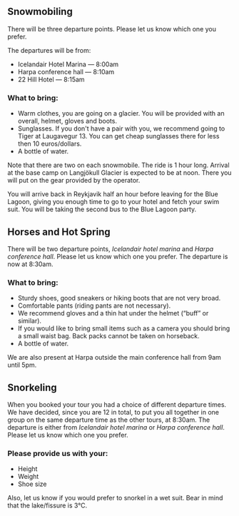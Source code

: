 ## Snowmobiling

There will be three departure points. Please let us know which one you prefer.

The departures will be from:
- Icelandair Hotel Marina &mdash; 8:00am
- Harpa conference hall &mdash; 8:10am
- 22 Hill Hotel &mdash; 8:15am

### What to bring:
- Warm clothes, you are going on a glacier. You will be provided with an overall, helmet, gloves and boots.
- Sunglasses. If you don't have a pair with you, we recommend going to Tiger at Laugavegur 13. You can get cheap sunglasses there for less then 10 euros/dollars.
- A bottle of water.

Note that there are two on each snowmobile. The ride is 1 hour long. Arrival at the base camp on Langjökull Glacier is expected to be at noon. There you will put on the gear provided by the operator.

You will arrive back in Reykjavik half an hour before leaving for the Blue Lagoon, giving you enough time to go to your hotel and fetch your swim suit. You will be taking the second bus to the Blue Lagoon party.

## Horses and Hot Spring

There will be two departure points, *Icelandair hotel marina* and *Harpa conference hall*. Please let us know which one you prefer. The departure is now at 8:30am.

### What to bring:
- Sturdy shoes, good sneakers or hiking boots that are not very broad.
- Comfortable pants (riding pants are not necessary).
- We recommend gloves and a thin hat under the helmet  (“buff” or similar).
- If you would like to bring small items such as a camera you should bring a small waist bag. Back packs cannot be taken on horseback.
- A bottle of water.

We are also present at Harpa outside the main conference hall from 9am until 5pm.

## Snorkeling

When you booked your tour you had a choice of different departure times. We have decided, since you are 12 in total, to put you all together in one group on the same departure time as the other tours, at 8:30am. The departure is either from *Icelandair hotel marina* or *Harpa conference hall*. Please let us know which one you prefer.

### Please provide us with your:
- Height
- Weight
- Shoe size

Also, let us know if you would prefer to snorkel in a wet suit. Bear in mind that the lake/fissure is 3&deg;C.
